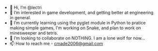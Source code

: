 - 👋 Hi, I’m @lectri
- 👀 I’m interested in game development, and getting better at engineering in general.
- 🌱 I’m currently learning using the pyglet module in Python to pratice making simple games, I'm working on Snake, and plan to work on minesweeper and tetris.
- 💞️ I’m looking to collaborate on NOTHING. I am a lone wolf for now...
- 📫 How to reach me - cmade2006@gmail.com

<!---
lectri/lectri is a ✨ special ✨ repository because its `README.md` (this file) appears on your GitHub profile.
You can click the Preview link to take a look at your changes.
--->
